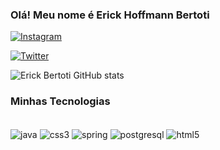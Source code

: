 ### Olá! Meu nome é Erick Hoffmann Bertoti


[![Instagram](https://img.shields.io/badge/Instagram-E4405F?style=for-the-badge&logo=instagram&logoColor=white)](https://www.instagram.com/erick_hoffmannb/?hl=pt-br)

[![Twitter](https://img.shields.io/badge/Twitter-E4405F?style=for-the-badge&logo=twitter&logoColor=white)](https://www.twitter.com/ErickHoffmann7/?hl=pt-br)

![Erick Bertoti GitHub stats](https://github-readme-stats.vercel.app/api?username=ErickBertoti&show_icons=true&theme=dracula)



### Minhas Tecnologias

<div style="display: inline_block"> <br/>

  <img align="center" alt="java" src="https://img.shields.io/badge/Java-ED8B00?style=for-the-badge&logo=java&logoColor=white" />
    
<img align="center" alt="css3" src="https://img.shields.io/badge/CSS3-1572B6?style=for-the-badge&logo=css3&logoColor=white" />
<img align="center" alt="spring" src="https://img.shields.io/badge/Spring-6DB33F?style=for-the-badge&logo=spring&logoColor=white" />

<img align="center" alt="postgresql" src="https://img.shields.io/badge/PostgreSQL-316192?style=for-the-badge&logo=postgresql&logoColor=white" />

<img align="center" alt="html5" src="https://img.shields.io/badge/HTML5-E34F26?style=for-the-badge&logo=html5&logoColor=white" />
<br>
  <br>

</div>
